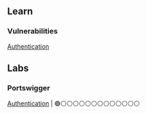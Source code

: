 
## Learn

### Vulnerabilities

[Authentication](/learn/vulnerabilities/authentication.md)


## Labs

### Portswigger

[Authentication](/practice/labs/portswigger/authentication.md) | 🟢⚪⚪⚪⚪⚪⚪⚪⚪⚪⚪⚪⚪⚪
